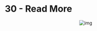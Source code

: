 # **30 - Read More**

<div align="center">
<img src="https://gpx.ge/challenge/js/img/30_read_more.gif" alt="img">
</div>


